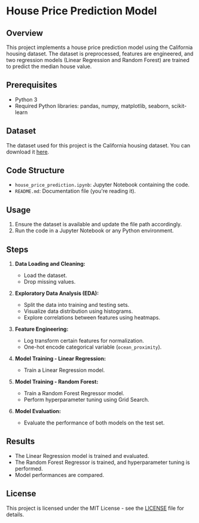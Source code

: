 # House Price Prediction Model

## Overview
This project implements a house price prediction model using the California housing dataset. The dataset is preprocessed, features are engineered, and two regression models (Linear Regression and Random Forest) are trained to predict the median house value.

## Prerequisites
- Python 3
- Required Python libraries: pandas, numpy, matplotlib, seaborn, scikit-learn

## Dataset
The dataset used for this project is the California housing dataset. You can download it [here](https://www.kaggle.com/datasets/camnugent/california-housing-prices).

## Code Structure
- `house_price_prediction.ipynb`: Jupyter Notebook containing the code.
- `README.md`: Documentation file (you're reading it).

## Usage
1. Ensure the dataset is available and update the file path accordingly.
2. Run the code in a Jupyter Notebook or any Python environment.

## Steps
1. **Data Loading and Cleaning:**
   - Load the dataset.
   - Drop missing values.

2. **Exploratory Data Analysis (EDA):**
   - Split the data into training and testing sets.
   - Visualize data distribution using histograms.
   - Explore correlations between features using heatmaps.

3. **Feature Engineering:**
   - Log transform certain features for normalization.
   - One-hot encode categorical variable (`ocean_proximity`).

4. **Model Training - Linear Regression:**
   - Train a Linear Regression model.

5. **Model Training - Random Forest:**
   - Train a Random Forest Regressor model.
   - Perform hyperparameter tuning using Grid Search.

6. **Model Evaluation:**
   - Evaluate the performance of both models on the test set.

## Results
- The Linear Regression model is trained and evaluated.
- The Random Forest Regressor is trained, and hyperparameter tuning is performed.
- Model performances are compared.

## License
This project is licensed under the MIT License - see the [LICENSE](LICENSE) file for details.
